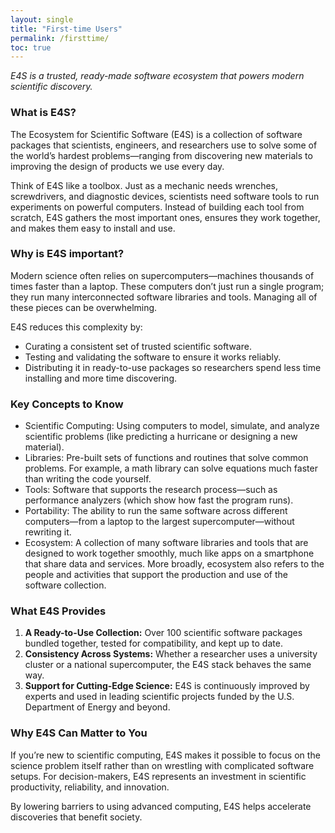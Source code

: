 ```yaml
---
layout: single
title: "First-time Users"
permalink: /firsttime/
toc: true
---
```


_E4S is a trusted, ready-made software ecosystem that powers modern scientific discovery._

### What is E4S?

The Ecosystem for Scientific Software (E4S) is a collection of software packages that scientists, engineers, and researchers use to solve some of the world’s hardest problems—ranging from discovering new materials to improving the design of products we use every day.

Think of E4S like a toolbox. Just as a mechanic needs wrenches, screwdrivers, and diagnostic devices, scientists need software tools to run experiments on powerful computers. Instead of building each tool from scratch, E4S gathers the most important ones, ensures they work together, and makes them easy to install and use.


### Why is E4S important?

Modern science often relies on supercomputers—machines thousands of times faster than a laptop. These computers don’t just run a single program; they run many interconnected software libraries and tools. Managing all of these pieces can be overwhelming.

E4S reduces this complexity by:
- Curating a consistent set of trusted scientific software.
- Testing and validating the software to ensure it works reliably.
- Distributing it in ready-to-use packages so researchers spend less time installing and more time discovering.


### Key Concepts to Know
- Scientific Computing: Using computers to model, simulate, and analyze scientific problems (like predicting a hurricane or designing a new material).
- Libraries: Pre-built sets of functions and routines that solve common problems. For example, a math library can solve equations much faster than writing the code yourself.
- Tools: Software that supports the research process—such as performance analyzers (which show how fast the program runs).
- Portability: The ability to run the same software across different computers—from a laptop to the largest supercomputer—without rewriting it.
- Ecosystem: A collection of many software libraries and tools that are designed to work together smoothly, much like apps on a smartphone that share data and services. More broadly, ecosystem also refers to the people and activities that support the production and use of the software collection.

### What E4S Provides
1.	**A Ready-to-Use Collection:**
Over 100 scientific software packages bundled together, tested for compatibility, and kept up to date.
1.	**Consistency Across Systems:**
Whether a researcher uses a university cluster or a national supercomputer, the E4S stack behaves the same way.
1.	**Support for Cutting-Edge Science:**
E4S is continuously improved by experts and used in leading scientific projects funded by the U.S. Department of Energy and beyond.


### Why E4S Can Matter to You

If you’re new to scientific computing, E4S makes it possible to focus on the science problem itself rather than on wrestling with complicated software setups. For decision-makers, E4S represents an investment in scientific productivity, reliability, and innovation.

By lowering barriers to using advanced computing, E4S helps accelerate discoveries that benefit society.

